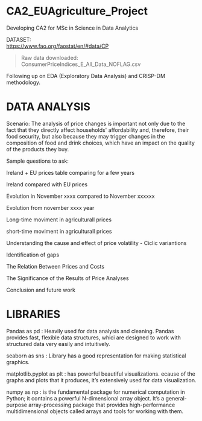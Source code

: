 # CA2_EUAgriculture_Project
Developing CA2 for MSc in Science in Data Analytics

DATASET:	
https://www.fao.org/faostat/en/#data/CP

> Raw data downloaded: ConsumerPriceIndices_E_All_Data_NOFLAG.csv

Following up on EDA (Exploratory Data Analysis) and CRISP-DM methodology.

# DATA ANALYSIS

Scenario:
The analysis of price changes is important not only due to the fact that they directly affect households' affordability and, therefore, 
their food security, but also because they may trigger changes in the composition of food and drink choices, which have an impact on the 
quality of the products they buy.

Sample questions to ask:

Ireland + EU prices table comparing for a few years  

Ireland compared with EU prices

Evolution in November xxxx compared to November xxxxxx 

Evolution from november xxxx year 

Long-time moviment in agriculturall prices 

short-time moviment in agriculturall prices

Understanding the cause and effect of price volatility - Ciclic variantions 

Identification of gaps 

The Relation Between Prices and Costs 

The Significance of the Results of Price Analyses

Conclusion and future work

# LIBRARIES 

Pandas as pd : Heavily used for data analysis and cleaning. Pandas provides fast, flexible data structures, whici are designed to work 
with structured data very easily and intuitively.

seaborn as sns : Library has a good representation for making statistical graphics.

matplotlib.pyplot as plt : has powerful beautiful visualizations. ecause of the graphs and plots that it produces, it’s extensively used 
for data visualization.

numpy as np : is the fundamental package for numerical computation in Python; it contains a powerful N-dimensional array object.  It’s 
a general-purpose array-processing package that provides high-performance multidimensional objects called arrays and tools for working 
with them.

 
